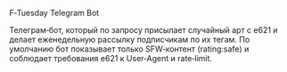 F‑Tuesday Telegram Bot

Телеграм‑бот, который по запросу присылает случайный арт с e621 и делает еженедельную рассылку подписчикам по их тегам.
По умолчанию бот показывает только SFW‑контент (rating:safe) и соблюдает требования e621 к User‑Agent и rate‑limit.